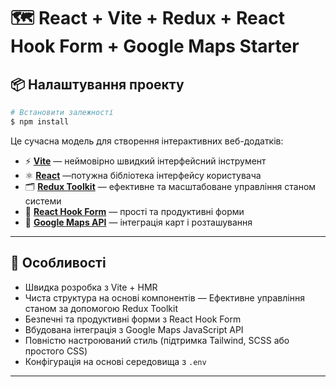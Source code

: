# 🗺️ React + Vite + Redux + React Hook Form + Google Maps Starter


## 📦 Налаштування проекту

```bash
# Встановити залежності
$ npm install
```

Це сучасна модель для створення інтерактивних веб-додатків:

- ⚡ **[Vite](https://vitejs.dev/)** — неймовірно швидкий інтерфейсний інструмент
- ⚛️ **[React](https://react.dev/)** —потужна бібліотека інтерфейсу користувача
- 🗂 **[Redux Toolkit](https://redux-toolkit.js.org/)** — ефективне та масштабоване управління станом системи
- 📝 **[React Hook Form](https://react-hook-form.com/)** — прості та продуктивні форми
- 📍 **[Google Maps API](https://developers.google.com/maps)** — інтеграція карт і розташування

---

## 🚀 Особливості

- Швидка розробка з Vite + HMR
- Чиста структура на основі компонентів
— Ефективне управління станом за допомогою Redux Toolkit
- Безпечні та продуктивні форми з React Hook Form
- Вбудована інтеграція з Google Maps JavaScript API
- Повністю настроюваний стиль (підтримка Tailwind, SCSS або простого CSS)
- Конфігурація на основі середовища з `.env`

---

